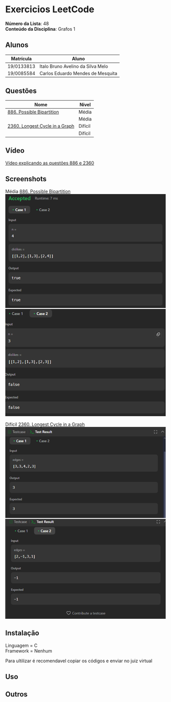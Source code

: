 
# Exercicios LeetCode

**Número da Lista**: 48</br>
**Conteúdo da Disciplina**: Grafos 1</br>

## Alunos

|Matrícula | Aluno |
| -- | -- |
| 19/0133813  |  Italo Bruno Avelino da Silva Melo |
| 19/0085584  |  Carlos Eduardo Mendes de Mesquita |

## Questões

| Nome  | Nível   |
| ---------------------- | ------- |
| [886. Possible Bipartition](https://leetcode.com/problems/possible-bipartition/description/)   | Média |
|          | Média   |
| [2360. Longest Cycle in a Graph](https://leetcode.com/problems/longest-cycle-in-a-graph/)| Difícil |
|          | Difícil |

## Vídeo

[Vídeo explicando as questões 886 e 2360](https://youtu.be/Cz5IGTLF4xE?si=pq2T7x405-VpLEep)

## Screenshots

Média [886. Possible Bipartition](https://leetcode.com/problems/possible-bipartition/description/)</br>
![bipartido teste 1](/assets/bipartiTeste1.png)</br>
![bipartido teste 2](/assets/bipartiTeste2.png)</br>

Difícil [2360. Longest Cycle in a Graph](https://leetcode.com/problems/longest-cycle-in-a-graph/)</br>
![Maior Ciclo teste 1](/assets/MaiorTeste1.png)</br>
![Maior Ciclo teste 1](/assets/MaiorTeste2.png)</br>

## Instalação

Linguagem = C </br>
Framework = Nenhum</br>

Para ultilizar é recomendavel copiar os códigos e enviar no juiz virtual

## Uso

## Outros

